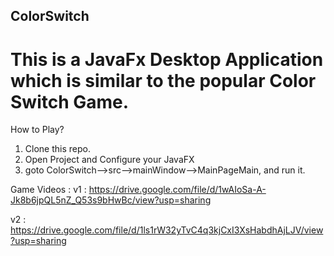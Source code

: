 ## ColorSwitch
 # This is a JavaFx Desktop Application which is similar to the popular Color Switch Game.
How to Play?
 1) Clone this repo.
 2) Open Project and Configure your JavaFX
 3) goto ColorSwitch-->src-->mainWindow-->MainPageMain, and run it.
 
 Game Videos :
 v1 : https://drive.google.com/file/d/1wAIoSa-A-Jk8b6jpQL5nZ_Q53s9bHwBc/view?usp=sharing
 
 v2 : https://drive.google.com/file/d/1ls1rW32yTvC4q3kjCxI3XsHabdhAjLJV/view?usp=sharing
